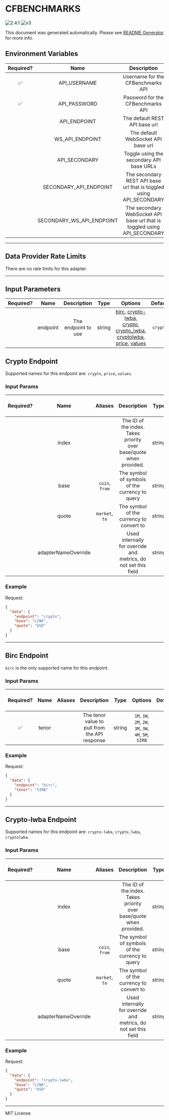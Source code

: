 # CFBENCHMARKS

![2.4.1](https://img.shields.io/github/package-json/v/smartcontractkit/external-adapters-js?filename=packages/sources/cfbenchmarks/package.json) ![v3](https://img.shields.io/badge/framework%20version-v3-blueviolet)

This document was generated automatically. Please see [README Generator](../../scripts#readme-generator) for more info.

## Environment Variables

| Required? |           Name            |                               Description                                |  Type   | Options |                 Default                  |
| :-------: | :-----------------------: | :----------------------------------------------------------------------: | :-----: | :-----: | :--------------------------------------: |
|    ✅     |       API_USERNAME        |                    Username for the CFBenchmarks API                     | string  |         |                                          |
|    ✅     |       API_PASSWORD        |                    Password for the CFBenchmarks API                     | string  |         |                                          |
|           |       API_ENDPOINT        |                      The default REST API base url                       | string  |         |    `https://www.cfbenchmarks.com/api`    |
|           |      WS_API_ENDPOINT      |                    The default WebSocket API base url                    | string  |         |    `wss://www.cfbenchmarks.com/ws/v4`    |
|           |       API_SECONDARY       |                 Toggle using the secondary API base URLs                 | boolean |         |                 `false`                  |
|           |  SECONDARY_API_ENDPOINT   |   The secondary REST API base url that is toggled using API_SECONDARY    | string  |         | `https://unregprod.cfbenchmarks.com/api` |
|           | SECONDARY_WS_API_ENDPOINT | The secondary WebSocket API base url that is toggled using API_SECONDARY | string  |         | `wss://unregprod.cfbenchmarks.com/ws/v4` |

---

## Data Provider Rate Limits

There are no rate limits for this adapter.

---

## Input Parameters

| Required? |   Name   |     Description     |  Type  |                                                                                                          Options                                                                                                           | Default  |
| :-------: | :------: | :-----------------: | :----: | :------------------------------------------------------------------------------------------------------------------------------------------------------------------------------------------------------------------------: | :------: |
|           | endpoint | The endpoint to use | string | [birc](#birc-endpoint), [crypto-lwba](#crypto-lwba-endpoint), [crypto](#crypto-endpoint), [crypto_lwba](#crypto-lwba-endpoint), [cryptolwba](#crypto-lwba-endpoint), [price](#crypto-endpoint), [values](#crypto-endpoint) | `crypto` |

## Crypto Endpoint

Supported names for this endpoint are: `crypto`, `price`, `values`.

### Input Params

| Required? |        Name         |    Aliases     |                            Description                             |  Type  | Options | Default | Depends On | Not Valid With |
| :-------: | :-----------------: | :------------: | :----------------------------------------------------------------: | :----: | :-----: | :-----: | :--------: | :------------: |
|           |        index        |                | The ID of the index. Takes priority over base/quote when provided. | string |         |         |            |                |
|           |        base         | `coin`, `from` |           The symbol of symbols of the currency to query           | string |         |         |            |                |
|           |        quote        | `market`, `to` |              The symbol of the currency to convert to              | string |         |         |            |                |
|           | adapterNameOverride |                |  Used internally for override and metrics, do not set this field   | string |         |         |            |                |

### Example

Request:

```json
{
  "data": {
    "endpoint": "crypto",
    "base": "LINK",
    "quote": "USD"
  }
}
```

---

## Birc Endpoint

`birc` is the only supported name for this endpoint.

### Input Params

| Required? | Name  | Aliases |                  Description                  |  Type  |                        Options                         | Default | Depends On | Not Valid With |
| :-------: | :---: | :-----: | :-------------------------------------------: | :----: | :----------------------------------------------------: | :-----: | :--------: | :------------: |
|    ✅     | tenor |         | The tenor value to pull from the API response | string | `1M`, `1W`, `2M`, `2W`, `3M`, `3W`, `4M`, `5M`, `SIRB` |         |            |                |

### Example

Request:

```json
{
  "data": {
    "endpoint": "birc",
    "tenor": "SIRB"
  }
}
```

---

## Crypto-lwba Endpoint

Supported names for this endpoint are: `crypto-lwba`, `crypto_lwba`, `cryptolwba`.

### Input Params

| Required? |        Name         |    Aliases     |                            Description                             |  Type  | Options | Default | Depends On | Not Valid With |
| :-------: | :-----------------: | :------------: | :----------------------------------------------------------------: | :----: | :-----: | :-----: | :--------: | :------------: |
|           |        index        |                | The ID of the index. Takes priority over base/quote when provided. | string |         |         |            |                |
|           |        base         | `coin`, `from` |           The symbol of symbols of the currency to query           | string |         |         |            |                |
|           |        quote        | `market`, `to` |              The symbol of the currency to convert to              | string |         |         |            |                |
|           | adapterNameOverride |                |  Used internally for override and metrics, do not set this field   | string |         |         |            |                |

### Example

Request:

```json
{
  "data": {
    "endpoint": "crypto-lwba",
    "base": "LINK",
    "quote": "USD"
  }
}
```

---

MIT License

